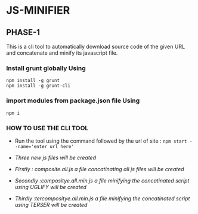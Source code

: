 # JS-MINIFIER

## PHASE-1

This is a cli tool to automatically download source code of the given URL and concatenate and minify its javascript file.

### Install grunt globally Using
` npm install -g grunt ` <br/>
` npm install -g grunt-cli `


### import modules from package.json file Using ###
` npm i `

### HOW TO USE THE CLI TOOL ###
* Run the tool using the command followed by the url of site :
 ` npm start --name='enter url here' `

* *Three new js files will be created*
* *Firstly : composite.all.js a file concatinating all js files will be created*
* *Secondly :compositye.all.min.js a file minifying the concatinated script using UGLIFY will be created*
* *Thirdly :tercompositye.all.min.js a file minifying  the concatinated script using TERSER will be created*